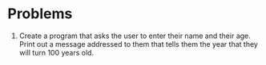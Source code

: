 # Problems

1. Create a program that asks the user to enter their name and their age. Print out a message addressed to them that tells them the year that they will turn 100 years old.
